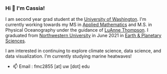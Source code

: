 ### Hi 👋 I'm Cassia!

I am second year grad student at the [University of Washington](https://www.washington.edu/). I'm currently working towards my MS in [Applied Mathematics](https://amath.washington.edu/) and M.S. in Physical Oceanography under the guidance of [LuAnne Thompson](https://www.ocean.washington.edu/home/LuAnne_Thompson). I graduated from [Northwestern University](https://www.northwestern.edu/) in June 2021 in [Earth & Planetary Sciences](https://www.earth.northwestern.edu/).

I am interested in continuing to explore climate science, data science, and data visualization. I'm currently studying marine heatwaves!

- 📫 Email : fmc2855 [at] uw [dot] edu
